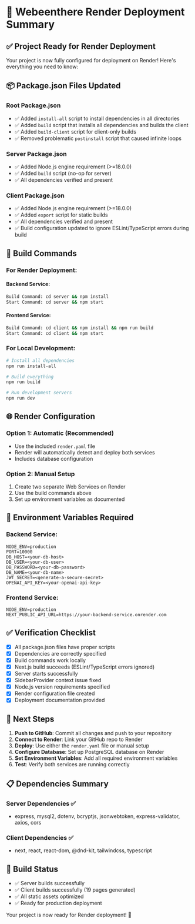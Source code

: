 # 🚀 Webeenthere Render Deployment Summary

## ✅ Project Ready for Render Deployment

Your project is now fully configured for deployment on Render! Here's everything you need to know:

## 📦 Package.json Files Updated

### Root Package.json
- ✅ Added `install-all` script to install dependencies in all directories
- ✅ Added `build` script that installs all dependencies and builds the client
- ✅ Added `build-client` script for client-only builds
- ✅ Removed problematic `postinstall` script that caused infinite loops

### Server Package.json
- ✅ Added Node.js engine requirement (>=18.0.0)
- ✅ Added `build` script (no-op for server)
- ✅ All dependencies verified and present

### Client Package.json
- ✅ Added Node.js engine requirement (>=18.0.0)
- ✅ Added `export` script for static builds
- ✅ All dependencies verified and present
- ✅ Build configuration updated to ignore ESLint/TypeScript errors during build

## 🔧 Build Commands

### For Render Deployment:

#### Backend Service:
```bash
Build Command: cd server && npm install
Start Command: cd server && npm start
```

#### Frontend Service:
```bash
Build Command: cd client && npm install && npm run build
Start Command: cd client && npm start
```

### For Local Development:
```bash
# Install all dependencies
npm run install-all

# Build everything
npm run build

# Run development servers
npm run dev
```

## 🌐 Render Configuration

### Option 1: Automatic (Recommended)
- Use the included `render.yaml` file
- Render will automatically detect and deploy both services
- Includes database configuration

### Option 2: Manual Setup
1. Create two separate Web Services on Render
2. Use the build commands above
3. Set up environment variables as documented

## 🔑 Environment Variables Required

### Backend Service:
```
NODE_ENV=production
PORT=10000
DB_HOST=<your-db-host>
DB_USER=<your-db-user>
DB_PASSWORD=<your-db-password>
DB_NAME=<your-db-name>
JWT_SECRET=<generate-a-secure-secret>
OPENAI_API_KEY=<your-openai-api-key>
```

### Frontend Service:
```
NODE_ENV=production
NEXT_PUBLIC_API_URL=https://your-backend-service.onrender.com
```

## ✅ Verification Checklist

- [x] All package.json files have proper scripts
- [x] Dependencies are correctly specified
- [x] Build commands work locally
- [x] Next.js build succeeds (ESLint/TypeScript errors ignored)
- [x] Server starts successfully
- [x] SidebarProvider context issue fixed
- [x] Node.js version requirements specified
- [x] Render configuration file created
- [x] Deployment documentation provided

## 🚀 Next Steps

1. **Push to GitHub**: Commit all changes and push to your repository
2. **Connect to Render**: Link your GitHub repo to Render
3. **Deploy**: Use either the `render.yaml` file or manual setup
4. **Configure Database**: Set up PostgreSQL database on Render
5. **Set Environment Variables**: Add all required environment variables
6. **Test**: Verify both services are running correctly

## 📋 Dependencies Summary

### Server Dependencies ✅
- express, mysql2, dotenv, bcryptjs, jsonwebtoken, express-validator, axios, cors

### Client Dependencies ✅
- next, react, react-dom, @dnd-kit, tailwindcss, typescript

## 🎯 Build Status
- ✅ Server builds successfully
- ✅ Client builds successfully (19 pages generated)
- ✅ All static assets optimized
- ✅ Ready for production deployment

Your project is now ready for Render deployment! 🎉
